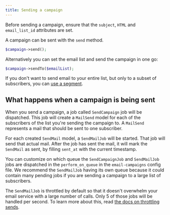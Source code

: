 ```yaml
---
title: Sending a campaign
---
```


Before sending a campaign, ensure that the `subject`, `HTML` and `email_list_id` attributes are set.

A campaign can be sent with the `send` method.

```php
$campaign->send();
```

Alternatively you can set the email list and send the campaign in one go:

```php
$campaign->sendTo($emailList);
```

If you don't want to send email to your entire list, but only to a subset of subscribers, you can [use a segment](/docs/v3/package/advanced-usage/segmenting-lists).

## What happens when a campaign is being sent

When you send a campaign, a job called `SendCampaign` job will be dispatched. This job will create a `MailSend` model for each of the subscribers of the list you're sending the campaign to. A `MailSend` represents a mail that should be sent to one subscriber.

For each created `SendMail` model, a `SendMailJob` will be started. That job will send that actual mail. After the job has sent the mail, it will mark the `SendMail` as sent, by filling `sent_at` with the current timestamp.

 You can customize on which queue the `SendCampaignJob` and `SendMailJob` jobs are dispatched in the `perform_on_queue` in the `email-campaigns` config file. We recommend the `SendMailJob` having its own queue because it could contain many pending jobs if you are sending a campaign to a large list of subscribers.

The `SendMailJob` is throttled by default so that it doesn't overwhelm your email service with a large number of calls. Only 5 of those jobs will be handled per second. To learn more about this, read [the docs on throttling sends](/docs/v3/package/advanced-usage/throttling-sends).
